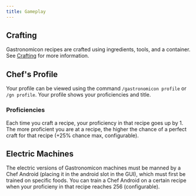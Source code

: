 ```yaml
---
title: Gameplay
---
```


## Crafting

Gastronomicon recipes are crafted using ingredients, tools, and a container. See [Crafting](crafting) for more information.

## Chef's Profile

Your profile can be viewed using the command `/gastronomicon profile` or `/gn profile`. Your profile shows your proficiencies and title.

### Proficiencies

Each time you craft a recipe, your proficiency in that recipe goes up by 1. The more proficient you are at a recipe, the higher the chance of a perfect craft for that recipe (+25% chance max, configurable).

## Electric Machines

The electric versions of Gastronomicon machines must be manned by a Chef Android (placing it in the android slot in the GUI), which must first be trained on specific foods. You can train a Chef Android on a certain recipe when your proficieny in that recipe reaches 256 (configurable).
